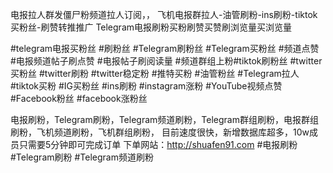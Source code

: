 电报拉人群发僵尸粉频道拉人订阅，，
飞机电报群拉人-油管刷粉-ins刷粉-tiktok买粉丝-刷赞转推推广
Telegram电报刷粉买粉刷赞买赞刷浏览量买浏览量


#telegram电报买粉丝 #刷粉丝 #Telegram刷粉丝 #Telegram买粉丝 #频道点赞 #电报频道帖子刷点赞 #电报帖子刷阅读量 #频道群组上粉#tiktok刷粉丝 #twitter买粉丝 #twitter刷粉 #twitter稳定粉 #推特买粉 #油管粉丝 #Telegram拉人 #tiktok买粉 #IG买粉丝 #ins刷粉 #instagram涨粉 #YouTube视频点赞 #Facebook粉丝 #facebook涨粉丝

电报刷粉，Telegram刷粉，Telegram频道刷粉，Telegram群组刷粉，电报群组刷粉，飞机频道刷粉，飞机群组刷粉，
目前速度很快，新增数据库超多，10w成员只需要5分钟即可完成订单
下单网站：http://shuafen91.com
#电报刷粉 #Telegram刷粉 #Telegram频道刷粉
